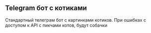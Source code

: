 Telegram бот с котиками
---
Стандартный телеграм бот с картинками котиков. 
При ошибках с доступом к API с пикчами котов, будут собачки
